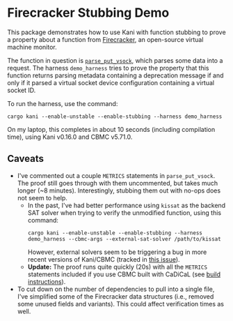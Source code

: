 # Firecracker Stubbing Demo

This package demonstrates how to use Kani with function stubbing to prove a property about a function from [Firecracker](https://firecracker-microvm.github.io/), an open-source virtual machine monitor.

The function in question is [`parse_put_vsock`](https://github.com/firecracker-microvm/firecracker/blob/41a386b2e0317affc04474d2ca04c280bde84445/src/api_server/src/request/vsock.rs#L11-L34), which parses some data into a request.
The harness `demo_harness` tries to prove the property that this function returns parsing metadata containing a deprecation message if and only if it parsed a virtual socket device configuration containing a virtual socket ID.

To run the harness, use the command:

```
cargo kani --enable-unstable --enable-stubbing --harness demo_harness
```

On my laptop, this completes in about 10 seconds (including compilation time), using Kani v0.16.0 and CBMC v5.71.0.

## Caveats

- I've commented out a couple `METRICS` statements in `parse_put_vsock`.
  The proof still goes through with them uncommented, but takes much longer (~8 minutes).
  Interestingly, stubbing them out with no-ops does not seem to help.
  - In the past, I've had better performance using `kissat` as the backend SAT solver when trying to verify the unmodified function, using this command: 
    ```
    cargo kani --enable-unstable --enable-stubbing --harness demo_harness --cbmc-args --external-sat-solver /path/to/kissat
    ```
    However, external solvers seem to be triggering a bug in more recent versions of Kani/CBMC (tracked in [this issue](https://github.com/model-checking/kani/issues/1962)).
  - **Update:** The proof runs quite quickly (20s) with all the `METRICS` statements included if you use CBMC built with CaDiCaL (see [build instructions](https://github.com/model-checking/kani/issues/1962#issuecomment-1345374290)).
- To cut down on the number of dependencies to pull into a single file, I've simplified some of the Firecracker data structures (i.e., removed some unused fields and variants).
  This could affect verification times as well.